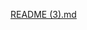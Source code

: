 
[README (3).md](https://github.com/RaphaelMarquesMartorella/beauty-store-api/files/12315030/README.3.md)
